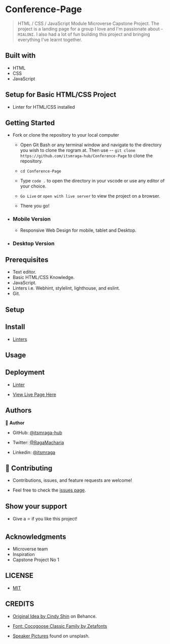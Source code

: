 # Conference-Page

> HTML / CSS / JavaScript Module Microverse Capstone Project. The project is a landing page for a group I love and I'm passionate about - `MIALONI`. I also had a lot of fun building this project and bringing everything I've learnt together.

## Built with

- HTML
- CSS
- JavaScript

## Setup for Basic HTML/CSS Project

- Linter for HTML/CSS installed

## Getting Started

- Fork or clone the repository to your local computer

  - Open Git Bash or any terminal window and navigate to the directory you wish to clone the rogram at. Then use -- `git clone https://github.com/itsmraga-hub/Conference-Page` to clone the repository.

  - `cd Conference-Page`

  - Type `code .` to open the directory in your vscode or use any editor of your choice.

  - `Go Live` or `open with live server` to view the project on a browser.

  - There you go!

- ### Mobile Version

  - Responsive Web Design for mobile, tablet and Desktop.

<!-- ![screenshort]() -->

- ### Desktop Version

<!-- ![screenshot]() -->

## Prerequisites

- Text editor.
- Basic HTML/CSS Knowledge.
- JavaScript.
- Linters i.e. Webhint, stylelint, lighthouse, and eslint.
- Git.

## Setup

## Install

- [Linters](https://github.com/microverseinc/linters-config/tree/master/html-css)

## Usage

## Deployment

- [Linter](https://github.com/microverseinc/linters-config/tree/master/html-css-js)

- [View Live Page Here](https://itsmraga-hub.github.io/Conference-Page/)

## Authors

👤 **Author**

- GitHub: [@itsmraga-hub](https://github.com/itsmraga-hub)

- Twitter: [@RagaMacharia](https://twitter.com/RagaMacharia)

- Linkedin: [@itsmraga](https://www.linkedin.com/in/itsmraga/)

## 🤝 Contributing

- Contributions, issues, and feature requests are welcome!

- Feel free to check the [issues page](../../issues/).

## Show your support

- Give a ⭐️ if you like this project!

## Acknowledgments

- Microverse team
- Inspiration
- Capstone Project No 1

## LICENSE

- [MIT](./LICENSE)

## CREDITS

- [Original Idea by Cindy Shin](https://www.behance.net/adagio07) on Behance.

- [Font: Cocogoose Classic Family by Zetafonts](http://www.zetafonts.com/collection/2788)

- [Speaker Pictures](https://unsplash.com/) found on unsplash.
